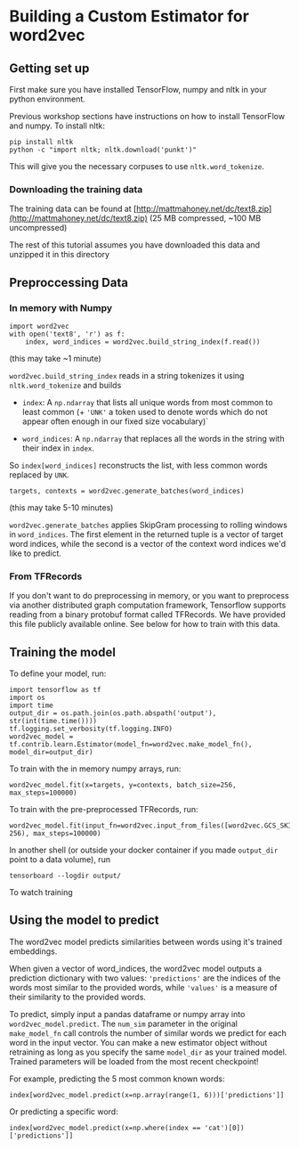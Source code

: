 # Building a Custom Estimator for word2vec

## Getting set up

First make sure you have installed TensorFlow, numpy and nltk in your python environment.

Previous workshop sections have instructions on how to install TensorFlow and numpy. To install nltk:

```
pip install nltk
python -c "import nltk; nltk.download('punkt')"
```

This will give you the necessary corpuses to use `nltk.word_tokenize`.

### Downloading the training data

The training data can be found at [http://mattmahoney.net/dc/text8.zip](http://mattmahoney.net/dc/text8.zip) (25 MB compressed, ~100 MB uncompressed)

The rest of this tutorial assumes you have downloaded this data and unzipped it in this directory

## Preproccessing Data

### In memory with Numpy

```
import word2vec
with open('text8', 'r') as f:
    index, word_indices = word2vec.build_string_index(f.read())
```
(this may take ~1 minute)

`word2vec.build_string_index` reads in a string tokenizes it using `nltk.word_tokenize` and builds

 * `index`: A `np.ndarray` that lists all unique words from most common to least common (+ `'UNK'` a token used to denote words which do not appear often enough in our fixed size vocabulary)`

 * `word_indices`: A `np.ndarray` that replaces all the words in the string with their index in `index`. 

So `index[word_indices]` reconstructs the list, with less common words replaced by `UNK`.

```
targets, contexts = word2vec.generate_batches(word_indices)
```
(this may take 5-10 minutes)

`word2vec.generate_batches` applies SkipGram processing to rolling windows in `word_indices`. The first element in the returned tuple is a vector of target word indices, while the second is a vector of the context word indices we'd like to predict.

### From TFRecords

If you don't want to do preprocessing in memory, or you want to preprocess via another distributed graph computation framework, Tensorflow supports reading from a binary protobuf format called TFRecords. We have provided this file publicly available online. See below for how to train with this data.

## Training the model

To define your model, run:

```
import tensorflow as tf
import os
import time
output_dir = os.path.join(os.path.abspath('output'), str(int(time.time())))
tf.logging.set_verbosity(tf.logging.INFO)
word2vec_model = tf.contrib.learn.Estimator(model_fn=word2vec.make_model_fn(), model_dir=output_dir)
```

To train with the in memory numpy arrays, run:

```
word2vec_model.fit(x=targets, y=contexts, batch_size=256, max_steps=100000)
```

To train with the pre-preprocessed TFRecords, run:
```
word2vec_model.fit(input_fn=word2vec.input_from_files([word2vec.GCS_SKIPGRAMS], 256), max_steps=100000)
```

In another shell (or outside your docker container if you made `output_dir` point to a data volume), run

```
tensorboard --logdir output/
```

To watch training

## Using the model to predict

The word2vec model predicts similarities between words using it's trained embeddings.

When given a vector of word_indices, the word2vec model outputs a prediction dictionary with two values: `'predictions'` are the indices of the words most similar to the provided words, while `'values'` is a measure of their similarity to the provided words. 

To predict, simply input a pandas dataframe or numpy array into `word2vec_model.predict`. The `num_sim` parameter in the original `make_model_fn` call controls the number of similar words we predict for each word in the input vector. You can make a new estimator object without retraining as long as you specify the same `model_dir` as your trained model. Trained parameters will be loaded from the most recent checkpoint!


For example, predicting the 5 most common known words:

```
index[word2vec_model.predict(x=np.array(range(1, 6)))['predictions']]
```

Or predicting a specific word:

```
index[word2vec_model.predict(x=np.where(index == 'cat')[0])['predictions']]
```
